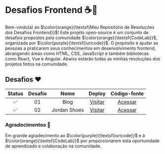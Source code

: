 # Desafios Frontend ☕🎯

Bem-vindo(a) ao $\color{orange}{\textsf{Meu Repositório de Resoluções dos Desafios Frontend}}$! Este projeto open-source é um conjunto de desafios propostos pela comunidade $\color{orange}{\textsf{CodeLab}}$, organizada por $\color{purple}{\textsf{iuricode}}$. O propósito é ajudar as pessoas a praticarem seus conhecimentos em desenvolvimento frontend, abrangendo áreas como HTML, CSS, JavaScript e também bibliotecas como React, Vue e Angular. Abaixo estarão todas as minhas resoluções dos projetos feitos na comunidade.

## Desafios ❤️

| Status | Desafio | Nome |                        Deploy                        |     Código-fonte |
| :----: | :-----: | :--: | :-------------------------------------------------: |  :----------: |
|   ✅   |   01    | Blog | [Visitar](https://blog-codelab.vercel.app) |   [Acessar](https://github.com/joaoclaudioprestes/blog-codelab)  |
|   ✅   |   02    | Jordan Shoes  | [Visitar](jordan-shoes-codelab.vercel.app) |   [Acessar](https://github.com/joaoclaudioprestes/jordan-shoes-codelab)  |

### Agradecimentos 🙏

Em grande agradecimento ao $\color{purple}{\textsf{iuricode}}$ e à $\color{orange}{\textsf{CodeLab}}$ por proporcionarem esta oportunidade de aprendizado e colaboração na comunidade.
